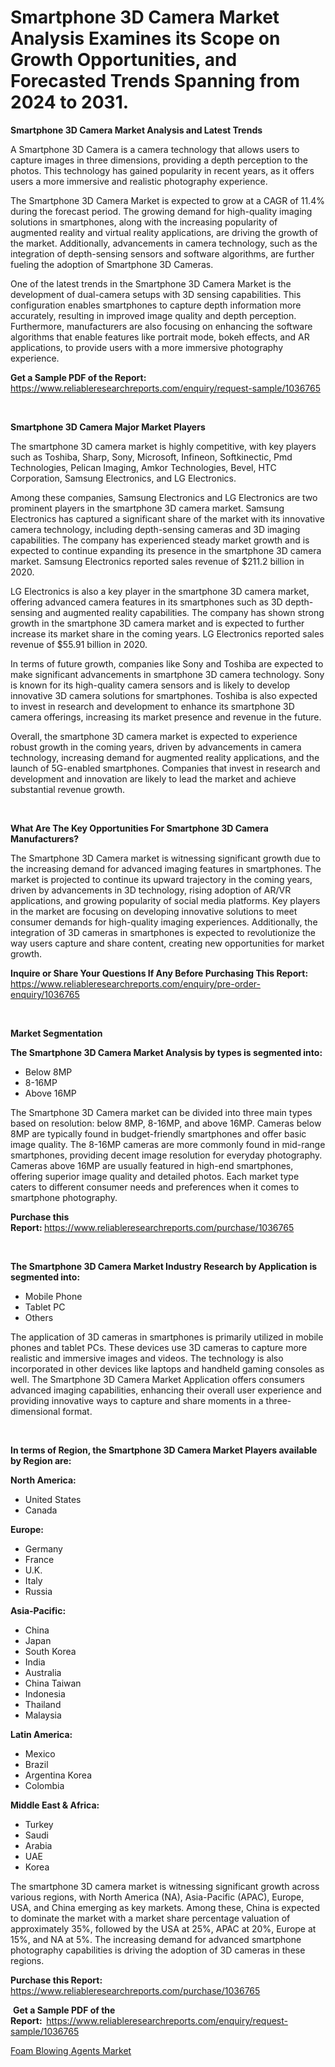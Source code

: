<p><h1>Smartphone 3D Camera Market Analysis Examines its Scope on Growth Opportunities, and Forecasted Trends Spanning from 2024 to 2031.</h1></p><p><strong>Smartphone 3D Camera Market Analysis and Latest Trends</strong></p>
<p><p>A Smartphone 3D Camera is a camera technology that allows users to capture images in three dimensions, providing a depth perception to the photos. This technology has gained popularity in recent years, as it offers users a more immersive and realistic photography experience.</p><p>The Smartphone 3D Camera Market is expected to grow at a CAGR of 11.4% during the forecast period. The growing demand for high-quality imaging solutions in smartphones, along with the increasing popularity of augmented reality and virtual reality applications, are driving the growth of the market. Additionally, advancements in camera technology, such as the integration of depth-sensing sensors and software algorithms, are further fueling the adoption of Smartphone 3D Cameras.</p><p>One of the latest trends in the Smartphone 3D Camera Market is the development of dual-camera setups with 3D sensing capabilities. This configuration enables smartphones to capture depth information more accurately, resulting in improved image quality and depth perception. Furthermore, manufacturers are also focusing on enhancing the software algorithms that enable features like portrait mode, bokeh effects, and AR applications, to provide users with a more immersive photography experience.</p></p>
<p><strong>Get a Sample PDF of the Report:&nbsp;</strong> <a href="https://www.reliableresearchreports.com/enquiry/request-sample/1036765">https://www.reliableresearchreports.com/enquiry/request-sample/1036765</a></p>
<p>&nbsp;</p>
<p><strong>Smartphone 3D Camera Major Market Players</strong></p>
<p><p>The smartphone 3D camera market is highly competitive, with key players such as Toshiba, Sharp, Sony, Microsoft, Infineon, Softkinectic, Pmd Technologies, Pelican Imaging, Amkor Technologies, Bevel, HTC Corporation, Samsung Electronics, and LG Electronics. </p><p>Among these companies, Samsung Electronics and LG Electronics are two prominent players in the smartphone 3D camera market. Samsung Electronics has captured a significant share of the market with its innovative camera technology, including depth-sensing cameras and 3D imaging capabilities. The company has experienced steady market growth and is expected to continue expanding its presence in the smartphone 3D camera market. Samsung Electronics reported sales revenue of $211.2 billion in 2020.</p><p>LG Electronics is also a key player in the smartphone 3D camera market, offering advanced camera features in its smartphones such as 3D depth-sensing and augmented reality capabilities. The company has shown strong growth in the smartphone 3D camera market and is expected to further increase its market share in the coming years. LG Electronics reported sales revenue of $55.91 billion in 2020.</p><p>In terms of future growth, companies like Sony and Toshiba are expected to make significant advancements in smartphone 3D camera technology. Sony is known for its high-quality camera sensors and is likely to develop innovative 3D camera solutions for smartphones. Toshiba is also expected to invest in research and development to enhance its smartphone 3D camera offerings, increasing its market presence and revenue in the future.</p><p>Overall, the smartphone 3D camera market is expected to experience robust growth in the coming years, driven by advancements in camera technology, increasing demand for augmented reality applications, and the launch of 5G-enabled smartphones. Companies that invest in research and development and innovation are likely to lead the market and achieve substantial revenue growth.</p></p>
<p>&nbsp;</p>
<p><strong>What Are The Key Opportunities For Smartphone 3D Camera Manufacturers?</strong></p>
<p><p>The Smartphone 3D Camera market is witnessing significant growth due to the increasing demand for advanced imaging features in smartphones. The market is projected to continue its upward trajectory in the coming years, driven by advancements in 3D technology, rising adoption of AR/VR applications, and growing popularity of social media platforms. Key players in the market are focusing on developing innovative solutions to meet consumer demands for high-quality imaging experiences. Additionally, the integration of 3D cameras in smartphones is expected to revolutionize the way users capture and share content, creating new opportunities for market growth.</p></p>
<p><strong>Inquire or Share Your Questions If Any Before Purchasing This Report:</strong> <a href="https://www.reliableresearchreports.com/enquiry/pre-order-enquiry/1036765">https://www.reliableresearchreports.com/enquiry/pre-order-enquiry/1036765</a></p>
<p>&nbsp;</p>
<p><strong>Market Segmentation</strong></p>
<p><strong>The Smartphone 3D Camera Market Analysis by types is segmented into:</strong></p>
<p><ul><li>Below 8MP</li><li>8-16MP</li><li>Above 16MP</li></ul></p>
<p><p>The Smartphone 3D Camera market can be divided into three main types based on resolution: below 8MP, 8-16MP, and above 16MP. Cameras below 8MP are typically found in budget-friendly smartphones and offer basic image quality. The 8-16MP cameras are more commonly found in mid-range smartphones, providing decent image resolution for everyday photography. Cameras above 16MP are usually featured in high-end smartphones, offering superior image quality and detailed photos. Each market type caters to different consumer needs and preferences when it comes to smartphone photography.</p></p>
<p><strong>Purchase this Report:&nbsp;</strong><a href="https://www.reliableresearchreports.com/purchase/1036765">https://www.reliableresearchreports.com/purchase/1036765</a></p>
<p>&nbsp;</p>
<p><strong>The Smartphone 3D Camera Market Industry Research by Application is segmented into:</strong></p>
<p><ul><li>Mobile Phone</li><li>Tablet PC</li><li>Others</li></ul></p>
<p><p>The application of 3D cameras in smartphones is primarily utilized in mobile phones and tablet PCs. These devices use 3D cameras to capture more realistic and immersive images and videos. The technology is also incorporated in other devices like laptops and handheld gaming consoles as well. The Smartphone 3D Camera Market Application offers consumers advanced imaging capabilities, enhancing their overall user experience and providing innovative ways to capture and share moments in a three-dimensional format.</p></p>
<p>&nbsp;</p>
<p><strong>In terms of Region, the Smartphone 3D Camera Market Players available by Region are:</strong></p>
<p>
    <p> <strong> North America: </strong>
        <ul>
            <li>United States</li>
            <li>Canada</li>
        </ul>
        </p> 
    <p> <strong> Europe: </strong>
        <ul>
            <li>Germany</li>
            <li>France</li>
            <li>U.K.</li>
            <li>Italy</li>
            <li>Russia</li>
        </ul>
        </p> 
    <p> <strong> Asia-Pacific: </strong>
        <ul>
            <li>China</li>
            <li>Japan</li>
            <li>South Korea</li>
            <li>India</li>
            <li>Australia</li>
            <li>China Taiwan</li>
            <li>Indonesia</li>
            <li>Thailand</li>
            <li>Malaysia</li>
        </ul>
        </p> 
    <p> <strong> Latin America: </strong>
        <ul>
            <li>Mexico</li>
            <li>Brazil</li>
            <li>Argentina Korea</li>
            <li>Colombia</li>
        </ul>
        </p> 
    <p> <strong> Middle East & Africa: </strong>
        <ul>
            <li>Turkey</li>
            <li>Saudi</li>
            <li>Arabia</li>
            <li>UAE</li>
            <li>Korea</li>
        </ul>
    </p>
    </p>
<p><p>The smartphone 3D camera market is witnessing significant growth across various regions, with North America (NA), Asia-Pacific (APAC), Europe, USA, and China emerging as key markets. Among these, China is expected to dominate the market with a market share percentage valuation of approximately 35%, followed by the USA at 25%, APAC at 20%, Europe at 15%, and NA at 5%. The increasing demand for advanced smartphone photography capabilities is driving the adoption of 3D cameras in these regions.</p></p>
<p><strong>Purchase this Report: </strong><a href="https://www.reliableresearchreports.com/purchase/1036765">https://www.reliableresearchreports.com/purchase/1036765</a></p>
<p>&nbsp;<strong>Get a Sample PDF of the Report:&nbsp;&nbsp;</strong><a href="https://www.reliableresearchreports.com/enquiry/request-sample/1036765">https://www.reliableresearchreports.com/enquiry/request-sample/1036765</a></p>
<p><strong></strong></p>
<p><p><a href="https://boundless-drawbridge-702.notion.site/Foam-Blowing-Agents-Market-Centers-on-Aspects-such-as-Market-Growth-Market-Share-Market-Opportunit-c4f01b8f7eef4b06bc9216c4a45f36ca">Foam Blowing Agents Market</a></p></p>